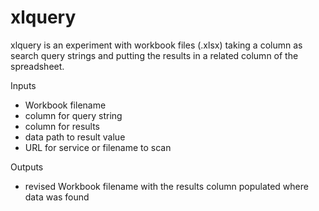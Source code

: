 
# xlquery

xlquery is an experiment with workbook files (.xlsx) taking a column as search query strings and 
putting the results in a related column of the spreadsheet.

Inputs

+ Workbook filename
+ column for query string
+ column for results
+ data path to result value
+ URL for service or filename to scan

Outputs

+ revised Workbook filename with the results column populated where data was found



